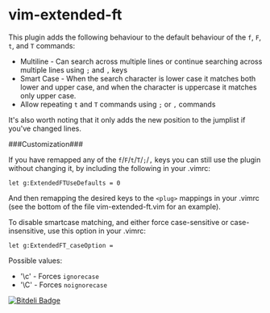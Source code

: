 vim-extended-ft
================

This plugin adds the following behaviour to the default behaviour of the `f`, `F`, `t`, and `T` commands:
- Multiline - Can search across multiple lines or continue searching across multiple lines using `;` and `,` keys
- Smart Case - When the search character is lower case it matches both lower and upper case, and when the character is uppercase it matches only upper case.
- Allow repeating `t` and `T` commands using `;` or `,` commands

It's also worth noting that it only adds the new position to the jumplist if you've changed lines.

###Customization###

If you have remapped any of the `f`/`F`/`t`/`T`/`;`/`,` keys you can still use the plugin without changing it, by including the following in your .vimrc:

`let g:ExtendedFTUseDefaults = 0`

And then remapping the desired keys to the `<plug>` mappings in your .vimrc (see the bottom of the file vim-extended-ft.vim for an example).

To disable smartcase matching, and either force case-sensitive or case-insensitive, use this option in your .vimrc:

`let g:ExtendedFT_caseOption = `

Possible values:

* '\c' - Forces `ignorecase`
* '\C' - Forces `noignorecase`


[![Bitdeli Badge](https://d2weczhvl823v0.cloudfront.net/svermeulen/vim-extended-ft/trend.png)](https://bitdeli.com/free "Bitdeli Badge")

